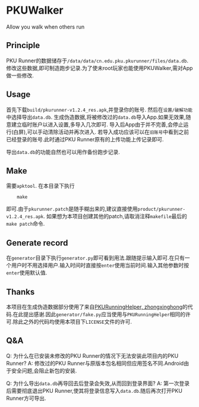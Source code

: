 # PKUWalker

Allow you walk when others run

## Principle

PKU Runner的数据储存于`/data/data/cn.edu.pku.pkurunner/files/data.db`.
修改这些数据,即可制造跑步记录.为了使未root玩家也能使用PKUWalker,需对App做一些修改.

## Usage

首先下载`build/pkurunner-v1.2.4_res.apk`,并登录你的账号.
然后在`设置/破解功能`中选择导出`data.db`.
生成伪造数据,将被修改过的`data.db`导入App.如果无效果,随意建立临时账户以进入设置,多导入几次即可.
导入后App由于并不完善,会停止运行(白屏),可以手动清除活动并再次进入.
若导入成功应该可以在`旧账号`中看到之前已经登录的账号.此时通过PKU Runner原有的上传功能上传记录即可.

导出`data.db`的功能自然也可以用作备份跑步记录.

## Make

需要`apktool`. 在本目录下执行

```shell
    make
```
即可.由于`pkurunner.patch`是随手糊出来的,建议直接使用`product/pkurunner-v1.2.4_res.apk`.
如果想为本项目创建其他的patch,请取消注释`makefile`最后的`make patch`命令.

## Generate record

在`generator`目录下执行`generator.py`即可看到用法.跟随提示输入即可.在只有一个用户时不用选择用户.输入时间时直接按`enter`使用当前时间.输入其他参数时按`enter`使用默认值.

## Thanks

本项目在生成伪造数据部分使用了来自[PKURunningHelper, zhongxinghong](https://github.com/zhongxinghong/PKURunningHelper)的代码.在此提出感谢.因此`generator/fake.py`应当使用与`PKURunningHelper`相同的许可.除此之外的代码均使用本项目下`LICENSE`文件的许可.

## Q&A

Q:
    为什么在已安装未修改的PKU Runner的情况下无法安装此项目内的PKU Runner?
A:
    修改过的PKU Runner与原版本包名相同但应用签名不同.Android由于安全问题,会阻止新包的安装.

Q:
    为什么导出`data.db`再导回去后登录会失效,从而回到登录界面?
A:
    第一次登录后需要彻底退出PKU Runner,使其将登录信息写入`data.db`.随后再次打开PKU Runner方可导出.